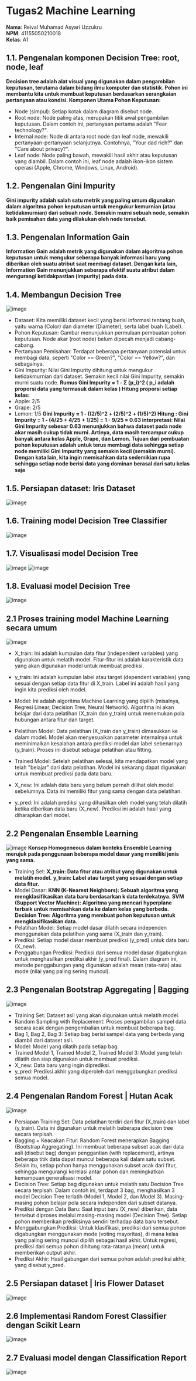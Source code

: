 # Tugas2 Machine Learning

**Nama**: Reival Muhamad Asyari Uzzukru  
**NPM**: 41155050210018  
**Kelas**: A1 
## 1.1.	Pengenalan komponen Decision Tree: root, node, leaf
**Decision tree adalah alat visual yang digunakan dalam pengambilan keputusan, terutama dalam bidang ilmu komputer dan statistik. Pohon ini membantu kita untuk membuat keputusan berdasarkan serangkaian pertanyaan atau kondisi.
Komponen Utama Pohon Keputusan:**
- Node (simpul): Setiap kotak dalam diagram disebut node.
- Root node: Node paling atas, merupakan titik awal pengambilan keputusan. Dalam contoh ini, pertanyaan pertama adalah "Fear technology?".
- Internal node: Node di antara root node dan leaf node, mewakili pertanyaan-pertanyaan selanjutnya. Contohnya, "Your dad rich?" dan "Care about privacy?".
- Leaf node: Node paling bawah, mewakili hasil akhir atau keputusan yang diambil. Dalam contoh ini, leaf node adalah ikon-ikon sistem operasi (Apple, Chrome, Windows, Linux, Android).
## 1.2.	Pengenalan Gini Impurity
**Gini impurity adalah salah satu metrik yang paling umum digunakan dalam algoritma pohon keputusan untuk mengukur kemurnian (atau ketidakmurnian) dari sebuah node. Semakin murni sebuah node, semakin baik pemisahan data yang dilakukan oleh node tersebut.**
## 1.3.	Pengenalan Information Gain
**Information Gain adalah metrik yang digunakan dalam algoritma pohon keputusan untuk mengukur seberapa banyak informasi baru yang diberikan oleh suatu atribut saat membagi dataset. Dengan kata lain, Information Gain menunjukkan seberapa efektif suatu atribut dalam mengurangi ketidakpastian (impurity) pada data.**
## 1.4.	Membangun Decision Tree
![image](https://github.com/user-attachments/assets/7dd27cbc-cff7-48a1-9b7d-aac7f3f03171)
-	Dataset: Kita memiliki dataset kecil yang berisi informasi tentang buah, yaitu warna (Color) dan diameter (Diameter), serta label buah (Label).
-	Pohon Keputusan: Gambar menunjukkan permulaan pembuatan pohon keputusan. Node akar (root node) belum dipecah menjadi cabang-cabang.
-	Pertanyaan Pemisahan: Terdapat beberapa pertanyaan potensial untuk membagi data, seperti "Color == Green?", "Color == Yellow?", dan sebagainya.
-	Gini Impurity: Nilai Gini Impurity dihitung untuk mengukur ketidakmurnian dari dataset. Semakin kecil nilai Gini Impurity, semakin murni suatu node.
**Rumus
Gini Impurity = 1 - Σ (p_i)^2 ( p_i adalah proporsi data yang termasuk dalam kelas )
Hitung proporsi setiap kelas:**
- Apple: 2/5
-	Grape: 2/5
-	Lemon: 1/5
**Gini Impurity = 1 - ((2/5)^2 + (2/5)^2 + (1/5)^2)
Hitung : Gini Impurity = 1 - (4/25 + 4/25 + 1/25) = 1 - 9/25 = 0.63
interpretasi:
Nilai Gini Impurity sebesar 0.63 menunjukkan bahwa dataset pada node akar masih cukup tidak murni. Artinya, data masih tercampur cukup banyak antara kelas Apple, Grape, dan Lemon.
Tujuan dari pembuatan pohon keputusan adalah untuk terus membagi data sehingga setiap node memiliki Gini Impurity yang semakin kecil (semakin murni). Dengan kata lain, kita ingin memisahkan data sedemikian rupa sehingga setiap node berisi data yang dominan berasal dari satu kelas saja**

## 1.5.	Persiapan dataset: Iris Dataset
![image](https://github.com/user-attachments/assets/bdf19eb8-cde7-4fc9-96f5-24ab335a7d89)
## 1.6.	Training model Decision Tree Classifier
![image](https://github.com/user-attachments/assets/aa4fb778-635e-48d5-b05a-53f606549751)
## 1.7.	Visualisasi model Decision Tree
![image](https://github.com/user-attachments/assets/563aeb78-a57e-4a6d-9f32-11d05dd449f7)
![image](https://github.com/user-attachments/assets/62e24b0a-8108-43c0-a4a9-e48f0f7f92d3)
## 1.8.	Evaluasi model Decision Tree
![image](https://github.com/user-attachments/assets/c4e9d442-cb1b-4ef2-83a0-f9fc5905ec24)
## 2.1	Proses training model Machine Learning secara umum 
![image](https://github.com/user-attachments/assets/fe2b4d9b-725a-42bc-8212-7253945cf7ac)
-	X_train: Ini adalah kumpulan data fitur (independent variables) yang digunakan untuk melatih model. Fitur-fitur ini adalah karakteristik data yang akan digunakan model untuk membuat prediksi.
-	y_train: Ini adalah kumpulan label atau target (dependent variables) yang sesuai dengan setiap data fitur di X_train. Label ini adalah hasil yang ingin kita prediksi oleh model.

-	Model:
Ini adalah algoritma Machine Learning yang dipilih (misalnya, Regresi Linear, Decision Tree, Neural Network). Algoritma ini akan belajar dari data pelatihan (X_train dan y_train) untuk menemukan pola hubungan antara fitur dan target.
-	Pelatihan Model:
Data pelatihan (X_train dan y_train) dimasukkan ke dalam model.
Model akan menyesuaikan parameter internalnya untuk meminimalkan kesalahan antara prediksi model dan label sebenarnya (y_train). Proses ini disebut sebagai pelatihan atau fitting.
-	Trained Model:
Setelah pelatihan selesai, kita mendapatkan model yang telah "belajar" dari data pelatihan. Model ini sekarang dapat digunakan untuk membuat prediksi pada data baru.
-	X_new:
Ini adalah data baru yang belum pernah dilihat oleh model sebelumnya. Data ini memiliki fitur yang sama dengan data pelatihan.
-	y_pred:
Ini adalah prediksi yang dihasilkan oleh model yang telah dilatih ketika diberikan data baru (X_new). Prediksi ini adalah hasil yang diharapkan dari model.

## 2.2	 Pengenalan Ensemble Learning
![image](https://github.com/user-attachments/assets/b4130099-6c56-4d1c-83f2-1d82549d83ac)
**Konsep Homogeneous dalam konteks Ensemble Learning merujuk pada penggunaan beberapa model dasar yang memiliki jenis yang sama.**
- Training Set:
	**X_train: Data fitur atau atribut yang digunakan untuk melatih model.**
	**y_train: Label atau target yang sesuai dengan setiap data fitur.**
-  Model Dasar:
	**KNN (K-Nearest Neighbors): Sebuah algoritma yang mengklasifikasikan data baru berdasarkan k data terdekatnya.**
	**SVM (Support Vector Machine): Algoritma yang mencari hyperplane terbaik untuk memisahkan data ke dalam kelas yang berbeda.**
  **Decision Tree: Algoritma yang membuat pohon keputusan untuk mengklasifikasikan data.**
- Pelatihan Model:
	Setiap model dasar dilatih secara independen menggunakan data pelatihan yang sama (X_train dan y_train).
- Prediksi:
	Setiap model dasar membuat prediksi (y_pred) untuk data baru (X_new).
- Penggabungan Prediksi:
	Prediksi dari semua model dasar digabungkan untuk menghasilkan prediksi akhir (y_pred final). Dalam diagram ini, metode penggabungan yang digunakan adalah mean (rata-rata) atau mode (nilai yang paling sering muncul).
## 2.3	Pengenalan Bootstrap Aggregating | Bagging
![image](https://github.com/user-attachments/assets/5d465c1f-de1f-46de-8496-c96de8c8127a)
- Training Set: Dataset asli yang akan digunakan untuk melatih model. 
- Random Sampling with Replacement: Proses pengambilan sampel data secara acak dengan pengembalian untuk membuat beberapa bag. 
- Bag 1, Bag 2, Bag 3: Setiap bag berisi sampel data yang berbeda yang diambil dari dataset asli. 
- Model: Model yang dilatih pada setiap bag. 
- Trained Model 1, Trained Model 2, Trained Model 3: Model yang telah dilatih dan siap digunakan untuk membuat prediksi. 
- X_new: Data baru yang ingin diprediksi. 
- y_pred: Prediksi akhir yang diperoleh dari menggabungkan prediksi semua model.
## 2.4	Pengenalan Random Forest | Hutan Acak
![image](https://github.com/user-attachments/assets/07502efa-bb89-4ef8-aa90-47e6e3f7700b)
- Persiapan Training Set:
Data pelatihan terdiri dari fitur (X_train) dan label (y_train).
Data ini digunakan untuk melatih beberapa decision tree secara terpisah.
- Bagging + Keacakan Fitur:
Random Forest menerapkan Bagging (Bootstrap Aggregating). Ini membuat beberapa subset acak dari data asli (disebut bag) dengan penggantian (with replacement), artinya beberapa titik data dapat muncul beberapa kali dalam satu subset.
Selain itu, setiap pohon hanya menggunakan subset acak dari fitur, sehingga mengurangi korelasi antar pohon dan meningkatkan kemampuan generalisasi model.
- Decision Tree:
Setiap bag digunakan untuk melatih satu Decision Tree secara terpisah. Dalam contoh ini, terdapat 3 bag, menghasilkan 3 model Decision Tree terlatih (Model 1, Model 2, dan Model 3).
Masing-masing pohon belajar pola secara independen dari subset datanya.
- Prediksi dengan Data Baru:
Saat input baru (X_new) diberikan, data tersebut diproses melalui masing-masing model (Decision Tree).
Setiap pohon memberikan prediksinya sendiri terhadap data baru tersebut.
- Menggabungkan Prediksi:
Untuk klasifikasi, prediksi dari semua pohon digabungkan menggunakan mode (voting mayoritas), di mana kelas yang paling sering muncul dipilih sebagai hasil akhir.
Untuk regresi, prediksi dari semua pohon dihitung rata-ratanya (mean) untuk memberikan output akhir.
- Prediksi Akhir:
Hasil gabungan dari semua pohon adalah prediksi akhir, yang disebut y_pred.
## 2.5	 Persiapan dataset | Iris Flower Dataset
![image](https://github.com/user-attachments/assets/acce1640-8b78-4ff2-bd11-fe63548c0c72)
## 2.6	Implementasi Random Forest Classifier dengan Scikit Learn
![image](https://github.com/user-attachments/assets/13477d08-9b20-487b-9643-d063a95470e1)
## 2.7	Evaluasi model  dengan Classification Report
![image](https://github.com/user-attachments/assets/d31350d7-92c1-41ed-b383-8e46e46fdb46)
